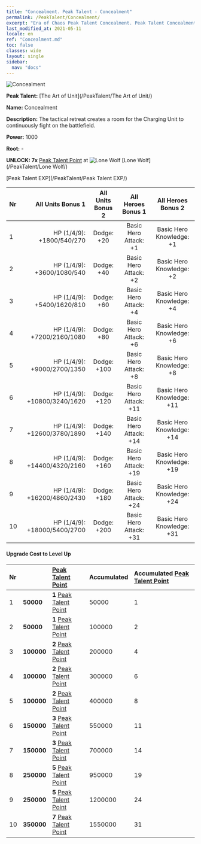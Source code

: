 ```yaml
---
title: "Concealment. Peak Talent - Concealment"
permalink: /PeakTalent/Concealment/
excerpt: "Era of Chaos Peak Talent Concealment. Peak Talent Concealment. Concealment"
last_modified_at: 2021-05-11
locale: en
ref: "Concealment.md"
toc: false
classes: wide
layout: single
sidebar:
  nav: "docs"
---
```


  ![Concealment](/images/pt/talent_2003.png)

  **Peak Talent:** [The Art of Unit](/PeakTalent/The Art of Unit/)

  **Name:** Concealment

  **Description:** The tactical retreat creates a room for the Charging Unit to continuously fight on the battlefield.

  **Power:** 1000

  **Root:** -

  **UNLOCK: 7x** [Peak Talent Point](/Items/con_934/) at ![Lone Wolf](/images/pt/talent_2001.png) [Lone Wolf](/PeakTalent/Lone Wolf/)

  [Peak Talent EXP](/PeakTalent/Peak Talent EXP/)

  | Nr | All Units Bonus 1 | All Units Bonus 2 | All Heroes Bonus 1 | All Heroes Bonus 2 |
  |:---|--------------:|:-------------:|:-------------:|:-------------:|
  | 1 | HP (1/4/9): +1800/540/270 | Dodge: +20 | Basic Hero Attack: +1 | Basic Hero Knowledge: +1 |
  | 2 | HP (1/4/9): +3600/1080/540 | Dodge: +40 | Basic Hero Attack: +2 | Basic Hero Knowledge: +2 |
  | 3 | HP (1/4/9): +5400/1620/810 | Dodge: +60 | Basic Hero Attack: +4 | Basic Hero Knowledge: +4 |
  | 4 | HP (1/4/9): +7200/2160/1080 | Dodge: +80 | Basic Hero Attack: +6 | Basic Hero Knowledge: +6 |
  | 5 | HP (1/4/9): +9000/2700/1350 | Dodge: +100 | Basic Hero Attack: +8 | Basic Hero Knowledge: +8 |
  | 6 | HP (1/4/9): +10800/3240/1620 | Dodge: +120 | Basic Hero Attack: +11 | Basic Hero Knowledge: +11 |
  | 7 | HP (1/4/9): +12600/3780/1890 | Dodge: +140 | Basic Hero Attack: +14 | Basic Hero Knowledge: +14 |
  | 8 | HP (1/4/9): +14400/4320/2160 | Dodge: +160 | Basic Hero Attack: +19 | Basic Hero Knowledge: +19 |
  | 9 | HP (1/4/9): +16200/4860/2430 | Dodge: +180 | Basic Hero Attack: +24 | Basic Hero Knowledge: +24 |
  | 10 | HP (1/4/9): +18000/5400/2700 | Dodge: +200 | Basic Hero Attack: +31 | Basic Hero Knowledge: +31 |


#### Upgrade Cost to Level Up

  | Nr | <i class="fas fa-coins"/> | [Peak Talent Point](/Items/con_934/) | Accumulated <i class="fas fa-coins"/> | Accumulated [Peak Talent Point](/Items/con_934/) |
  |:---|:--------------|:-------------|:-------------|:-------------|
  | 1 | **50000** | **1** [Peak Talent Point](/Items/con_934/) | 50000 | 1 |
  | 2 | **50000** | **1** [Peak Talent Point](/Items/con_934/) | 100000 | 2 |
  | 3 | **100000** | **2** [Peak Talent Point](/Items/con_934/) | 200000 | 4 |
  | 4 | **100000** | **2** [Peak Talent Point](/Items/con_934/) | 300000 | 6 |
  | 5 | **100000** | **2** [Peak Talent Point](/Items/con_934/) | 400000 | 8 |
  | 6 | **150000** | **3** [Peak Talent Point](/Items/con_934/) | 550000 | 11 |
  | 7 | **150000** | **3** [Peak Talent Point](/Items/con_934/) | 700000 | 14 |
  | 8 | **250000** | **5** [Peak Talent Point](/Items/con_934/) | 950000 | 19 |
  | 9 | **250000** | **5** [Peak Talent Point](/Items/con_934/) | 1200000 | 24 |
  | 10 | **350000** | **7** [Peak Talent Point](/Items/con_934/) | 1550000 | 31 |
